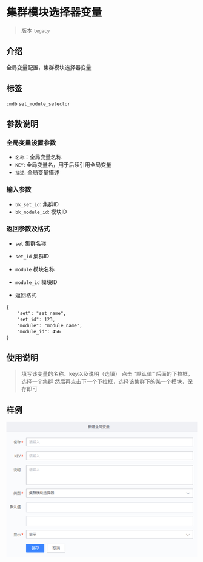 # 集群模块选择器变量
> 版本 `legacy`

## 介绍

全局变量配置，集群模块选择器变量


## 标签

`cmdb` `set_module_selector` 

## 参数说明

### 全局变量设置参数

* `名称`：全局变量名称
* `KEY`: 全局变量名，用于后续引用全局变量
* `描述`: 全局变量描述


### 输入参数

* `bk_set_id`: 集群ID 
* `bk_module_id`: 模块ID 


### 返回参数及格式
    
* `set` 集群名称
* `set_id` 集群ID
* `module` 模块名称
* `module_id` 模块ID

* 返回格式
```
{
    "set": "set_name",
    "set_id": 123,
    "module": "module_name",
    "module_id": 456
}
```


## 使用说明

> 填写该变量的名称、key以及说明（选填）
>点击 “默认值” 后面的下拉框，选择一个集群
>然后再点击下一个下拉框，选择该集群下的某一个模块，保存即可  


## 样例

![alt](images/var_set_module_selector.png)
